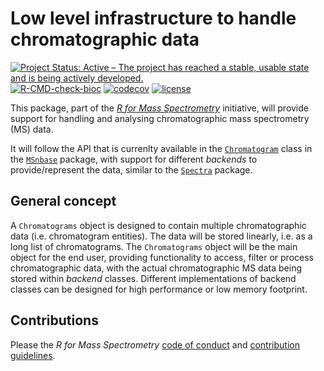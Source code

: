 # Low level infrastructure to handle chromatographic data

[![Project Status: Active – The project has reached a stable, usable state and is being actively developed.](https://www.repostatus.org/badges/latest/active.svg)](https://www.repostatus.org/#active)
[![R-CMD-check-bioc](https://github.com/RforMassSpectrometry/Chromatograms/workflows/R-CMD-check-bioc/badge.svg)](https://github.com/RforMassSpectrometry/Chromatograms/actions?query=workflow%3AR-CMD-check-bioc)
[![codecov](https://codecov.io/gh/rformassspectrometry/Chromatograms/branch/main/graph/badge.svg?token=jy0Mid9gKn)](https://codecov.io/gh/rformassspectrometry/Chromatograms)
[![license](https://img.shields.io/badge/license-Artistic--2.0-brightgreen.svg)](https://opensource.org/licenses/Artistic-2.0)


This package, part of the [*R for Mass
Spectrometry*](https://www.rformassspectrometry.org/) initiative, will
provide support for handling and analysing chromatographic mass spectrometry
(MS) data.

It will follow the API that is currenlty available in the
[`Chromatogram`](http://lgatto.github.io/MSnbase/reference/Chromatogram-class.html)
class in the [`MSnbase`](http://lgatto.github.io/MSnbase/index.html) package,
with support for different *backends* to provide/represent the data, similar to
the [`Spectra`](https://rformassspectrometry.github.io/Spectra/) package.


## General concept

A `Chromatograms` object is designed to contain multiple chromatographic data
(i.e. chromatogram entities). The data will be stored linearly, i.e. as a long
list of chromatograms. The `Chromatograms` object will be the main object for
the end user, providing functionality to access, filter or process
chromatographic data, with the actual chromatographic MS data being stored
within *backend* classes. Different implementations of backend classes can be
designed for high performance or low memory footprint.


## Contributions

Please the *R for Mass Spectrometry* [code of conduct](https://rformassspectrometry.github.io/RforMassSpectrometry/articles/RforMassSpectrometry.html#code-of-conduct) and [contribution guidelines](https://rformassspectrometry.github.io/RforMassSpectrometry/articles/RforMassSpectrometry.html#contributions).